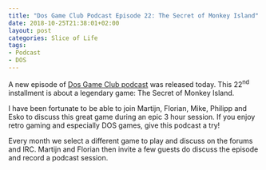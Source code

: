 ```yaml
---
title: "Dos Game Club Podcast Episode 22: The Secret of Monkey Island"
date: 2018-10-25T21:38:01+02:00
layout: post
categories: Slice of Life
tags:
- Podcast
- DOS
---
```


A new episode of [Dos Game Club podcast][dgc-22] was released today. This
22<sup>nd</sup> installment is about a legendary game: The Secret of Monkey
Island.

I have been fortunate to be able to join Martijn, Florian, Mike, Philipp and
Esko to discuss this great game during an epic 3 hour session. If you enjoy
retro gaming and especially DOS games, give this podcast a try!

Every month we select a different game to play and discuss on the forums and
IRC. Martijn and Florian then invite a few guests do discuss the episode and
record a podcast session.

[dgc-22]: https://www.dosgameclub.com/monkey-island/
